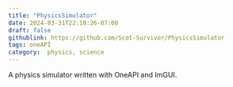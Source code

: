 ```yaml
---
title: "PhysicsSimulator"
date: 2024-03-31T22:10:26-07:00
draft: false
githublink: https://github.com/Scot-Survivor/PhysicsSimulator
tags: oneAPI
category:  physics, science
---
```


 A physics simulator written with OneAPI and ImGUI. 
